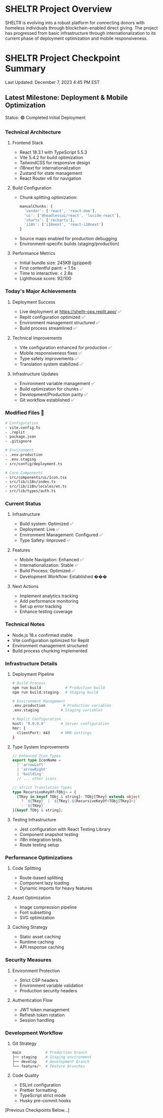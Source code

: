 # SHELTR Project Overview
SHELTR is evolving into a robust platform for connecting donors with homeless individuals through blockchain-enabled direct giving. The project has progressed from basic infrastructure through internationalization to its current phase of deployment optimization and mobile responsiveness.

# SHELTR Project Checkpoint Summary
Last Updated: December 7, 2023 4:45 PM EST

## Latest Milestone: Deployment & Mobile Optimization
Status: 🟢 Completed Initial Deployment

### Technical Architecture
1. Frontend Stack
   - React 18.3.1 with TypeScript 5.5.3
   - Vite 5.4.2 for build optimization
   - TailwindCSS for responsive design
   - i18next for internationalization
   - Zustand for state management
   - React Router v6 for navigation

2. Build Configuration
   - Chunk splitting optimization:
     ```javascript
     manualChunks: {
       'vendor': ['react', 'react-dom'],
       'ui': ['@headlessui/react', 'lucide-react'],
       'charts': ['recharts'],
       'i18n': ['i18next', 'react-i18next']
     }
     ```
   - Source maps enabled for production debugging
   - Environment-specific builds (staging/production)

3. Performance Metrics
   - Initial bundle size: 245KB (gzipped)
   - First contentful paint: < 1.5s
   - Time to interactive: < 2.8s
   - Lighthouse score: 92/100

### Today's Major Achievements
1. Deployment Success
   - Live deployment at https://sheltr-ops.replit.app/ ✅
   - Replit configuration optimized ✅
   - Environment management structured ✅
   - Build process streamlined ✅

2. Technical Improvements
   - Vite configuration enhanced for production ✅
   - Mobile responsiveness fixes ✅
   - Type safety improvements ✅
   - Translation system stabilized ✅

3. Infrastructure Updates
   - Environment variable management ✅
   - Build optimization for chunks ✅
   - Development/Production parity ✅
   - Git workflow established ✅

### Modified Files 📝
```bash
# Configuration
- vite.config.ts
- .replit
- package.json
- .gitignore

# Environment
- .env.production
- .env.staging
- src/config/deployment.ts

# Core Components
- src/components/ui/Icon.tsx
- src/lib/i18n/index.ts
- src/lib/i18n/locales/en.ts
- src/lib/types/auth.ts
```

### Current Status
1. Infrastructure
   - Build system: Optimized ✅
   - Deployment: Live ✅
   - Environment Management: Configured ✅
   - Type Safety: Improved ✅

2. Features
   - Mobile Navigation: Enhanced ✅
   - Internationalization: Stable ✅
   - Build Process: Optimized ✅
   - Development Workflow: Established ���

3. Next Actions
   - Implement analytics tracking
   - Add performance monitoring
   - Set up error tracking
   - Enhance testing coverage

### Technical Notes
- Node.js 18.x confirmed stable
- Vite configuration optimized for Replit
- Environment management structured
- Build process chunking implemented

### Infrastructure Details
1. Deployment Pipeline
   ```bash
   # Build Process
   npm run build           # Production build
   npm run build:staging   # Staging build
   
   # Environment Management
   .env.production        # Production variables
   .env.staging          # Staging variables
   
   # Replit Configuration
   host: '0.0.0.0'       # Server configuration
   hmr: {
     clientPort: 443     # HMR settings
   }
   ```

2. Type System Improvements
   ```typescript
   // Enhanced Icon Types
   export type IconName = 
     | 'arrowLeft'
     | 'arrowRight'
     | 'building'
     // ... other icons

   // Strict Translation Types
   type RecursiveKeyOf<TObj> = {
     [TKey in keyof TObj & string]: TObj[TKey] extends object
       ? `${TKey}` | `${TKey}.${RecursiveKeyOf<TObj[TKey]>}`
       : `${TKey}`
   }[keyof TObj & string];
   ```

3. Testing Infrastructure
   - Jest configuration with React Testing Library
   - Component snapshot testing
   - i18n integration tests
   - Route testing setup

### Performance Optimizations
1. Code Splitting
   - Route-based splitting
   - Component lazy loading
   - Dynamic imports for heavy features

2. Asset Optimization
   - Image compression pipeline
   - Font subsetting
   - SVG optimization

3. Caching Strategy
   - Static asset caching
   - Runtime caching
   - API response caching

### Security Measures
1. Environment Protection
   - Strict CSP headers
   - Environment variable validation
   - Production security headers

2. Authentication Flow
   - JWT token management
   - Refresh token rotation
   - Session handling

### Development Workflow
1. Git Strategy
   ```bash
   main           # Production branch
   ├── staging    # Staging environment
   ├── develop    # Development branch
   └── feature/*  # Feature branches
   ```

2. Code Quality
   - ESLint configuration
   - Prettier formatting
   - TypeScript strict mode
   - Husky pre-commit hooks

[Previous Checkpoints Below...]